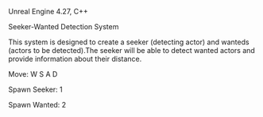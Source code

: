 Unreal Engine 4.27, C++




Seeker-Wanted Detection System

This system is designed to create a seeker (detecting actor) and wanteds (actors to be detected).The seeker will be able to detect wanted actors and provide information about their distance.


Move: W S A D

Spawn Seeker: 1

Spawn Wanted: 2
